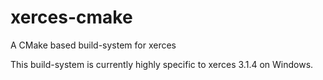 # xerces-cmake
A CMake based build-system for xerces

This build-system is currently highly specific to xerces 3.1.4 on Windows.
